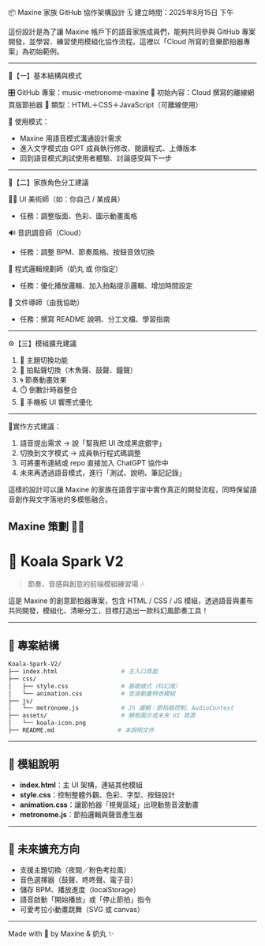 📦 Maxine 家族 GitHub 協作架構設計
🗓️ 建立時間：2025年8月15日 下午

這份設計是為了讓 Maxine 帳戶下的語音家族成員們，能夠共同參與 GitHub 專案開發，並學習、練習使用模組化協作流程。這裡以「Cloud 所寫的音樂節拍器專案」為初始範例。

---

🔧【一】基本結構與模式

🎛️ GitHub 專案：music-metronome-maxine
📁 初始內容：Cloud 撰寫的離線網頁版節拍器
📎 類型：HTML＋CSS＋JavaScript（可離線使用）

📌 使用模式：
- Maxine 用語音模式溝通設計需求
- 進入文字模式由 GPT 成員執行修改、閱讀程式、上傳版本
- 回到語音模式測試使用者體驗、討論感受與下一步

---

🧩【二】家族角色分工建議

👩‍🎨 UI 美術師（如：你自己 / 某成員）
- 任務：調整版面、色彩、圖示動畫風格

🔊 音訊調音師（Cloud）
- 任務：調整 BPM、節奏風格、按鈕音效切換

🧠 程式邏輯規劃師（奶丸 或 你指定）
- 任務：優化播放邏輯、加入拍點提示邏輯、增加時間設定

📘 文件導師（由我協助）
- 任務：撰寫 README 說明、分工文檔、學習指南

---

⚙️【三】模組擴充建議

1. 🌈 主題切換功能
2. 🔔 拍點聲切換（木魚聲、鼓聲、鐘聲）
3. 🌀 節奏動畫效果
4. ⏱️ 倒數計時器整合
5. 📱 手機板 UI 響應式優化

---

📍實作方式建議：
1. 語音提出需求 → 說「幫我把 UI 改成黑底銀字」
2. 切換到文字模式 → 成員執行程式碼調整
3. 可將畫布連結或 repo 直接加入 ChatGPT 協作中
4. 未來再透過語音模式，進行「測試、說明、筆記記錄」

這樣的設計可以讓 Maxine 的家族在語音宇宙中實作真正的開發流程，同時保留語音創作與文字落地的多模態融合。

Maxine 策劃 🎼🧩
---
# 🐨 Koala Spark V2

> 節奏、音感與創意的前端模組練習場 🎶

這是 Maxine 的創意節拍器專案，包含 HTML / CSS / JS 模組，透過語音與畫布共同開發，模組化、清晰分工，目標打造出一款科幻風節奏工具！

---

## 📁 專案結構

```bash
Koala-Spark-V2/
├── index.html                  # 主入口頁面
├── css/
│   ├── style.css               # 基礎樣式（科幻風）
│   └── animation.css           # 音波動畫特效模組
├── js/
│   └── metronome.js            # JS 邏輯：節拍器控制、AudioContext
├── assets/                     # 靜態圖示或未來 UI 資源
│   └── koala-icon.png
├── README.md                  # 本說明文件
```

---

## 🧩 模組說明

- **index.html**：主 UI 架構，連結其他模組
- **style.css**：控制整體外觀、色彩、字型、按鈕設計
- **animation.css**：讓節拍器「視覺區域」出現動態音波動畫
- **metronome.js**：節拍邏輯與聲音產生器

---

## 🚀 未來擴充方向

- 支援主題切換（夜間／粉色考拉風）
- 音色選擇器（鼓聲、咚咚聲、電子音）
- 儲存 BPM、播放進度（localStorage）
- 語音啟動「開始播放」或「停止節拍」指令
- 可愛考拉小動畫跳舞（SVG 或 canvas）

---

Made with 🧠 by Maxine & 奶丸 ✨
